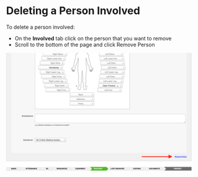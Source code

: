 # Deleting a Person Involved

To delete a person involved:

* On the **Involved** tab click on the person that you want to remove
* Scroll to the bottom of the page and click Remove Person

![](<../../.gitbook/assets/deleting persons involved.png>)

